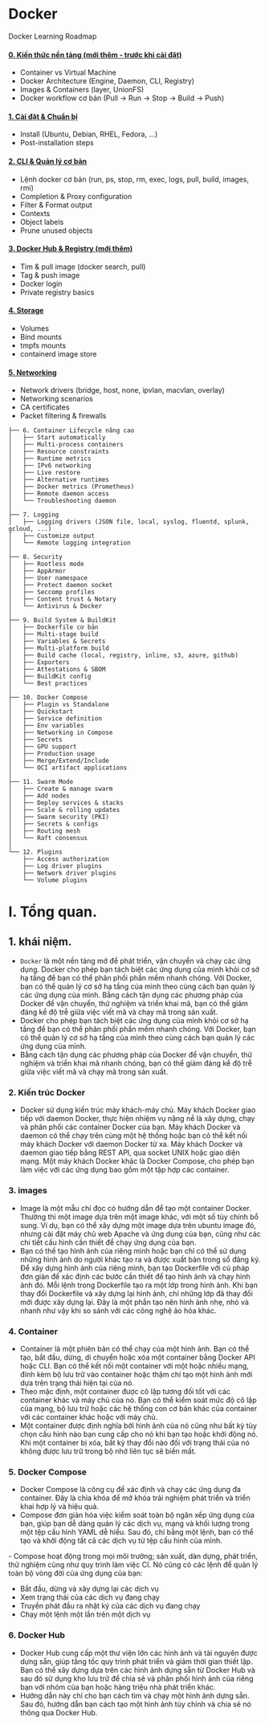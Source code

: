 # Docker 


Docker Learning Roadmap
#### [0. Kiến thức nền tảng (mới thêm - trước khi cài đặt)](https://github.com/Phungvanquang/Website/tree/main/Docker/Ki%E1%BA%BFn%20th%E1%BB%A9c%20n%E1%BB%81n%20t%E1%BA%A3ng)
- Container vs Virtual Machine
- Docker Architecture (Engine, Daemon, CLI, Registry)
- Images & Containers (layer, UnionFS)
- Docker workflow cơ bản (Pull → Run → Stop → Build → Push)
#### [1. Cài đặt & Chuẩn bị]()
- Install (Ubuntu, Debian, RHEL, Fedora, ...)
- Post-installation steps
#### [2. CLI & Quản lý cơ bản](https://github.com/Phungvanquang/Website/tree/main/Docker/CLI)
- Lệnh docker cơ bản (run, ps, stop, rm, exec, logs, pull, build, images, rmi)
- Completion & Proxy configuration
- Filter & Format output
- Contexts
- Object labels
- Prune unused objects
#### [3. Docker Hub & Registry (mới thêm)](https://github.com/Phungvanquang/Website/tree/main/Docker/Docker%20Hub%20&%20Registry)
- Tìm & pull image (docker search, pull)
- Tag & push image
- Docker login
- Private registry basics
#### [4. Storage]()
- Volumes
- Bind mounts
- tmpfs mounts
- containerd image store
#### [5. Networking]()
- Network drivers (bridge, host, none, ipvlan, macvlan, overlay)
- Networking scenarios
- CA certificates
- Packet filtering & firewalls
```
├── 6. Container Lifecycle nâng cao
│   ├── Start automatically
│   ├── Multi-process containers
│   ├── Resource constraints
│   ├── Runtime metrics
│   ├── IPv6 networking
│   ├── Live restore
│   ├── Alternative runtimes
│   ├── Docker metrics (Prometheus)
│   ├── Remote daemon access
│   └── Troubleshooting daemon
│
├── 7. Logging
│   ├── Logging drivers (JSON file, local, syslog, fluentd, splunk, gcloud, ...)
│   ├── Customize output
│   └── Remote logging integration
│
├── 8. Security
│   ├── Rootless mode
│   ├── AppArmor
│   ├── User namespace
│   ├── Protect daemon socket
│   ├── Seccomp profiles
│   ├── Content trust & Notary
│   └── Antivirus & Docker
│
├── 9. Build System & BuildKit
│   ├── Dockerfile cơ bản
│   ├── Multi-stage build
│   ├── Variables & Secrets
│   ├── Multi-platform build
│   ├── Build cache (local, registry, inline, s3, azure, github)
│   ├── Exporters
│   ├── Attestations & SBOM
│   ├── BuildKit config
│   └── Best practices
│
├── 10. Docker Compose
│   ├── Plugin vs Standalone
│   ├── Quickstart
│   ├── Service definition
│   ├── Env variables
│   ├── Networking in Compose
│   ├── Secrets
│   ├── GPU support
│   ├── Production usage
│   ├── Merge/Extend/Include
│   └── OCI artifact applications
│
├── 11. Swarm Mode
│   ├── Create & manage swarm
│   ├── Add nodes
│   ├── Deploy services & stacks
│   ├── Scale & rolling updates
│   ├── Swarm security (PKI)
│   ├── Secrets & configs
│   ├── Routing mesh
│   └── Raft consensus
│
└── 12. Plugins
    ├── Access authorization
    ├── Log driver plugins
    ├── Network driver plugins
    └── Volume plugins
```
# I. Tổng quan.
## 1. khái niệm. 
- `Docker` là một nền tảng mở để phát triển, vận chuyển và chạy các ứng dụng. Docker cho phép bạn tách biệt các ứng dụng của mình khỏi cơ sở hạ tầng để bạn có thể phân phối phần mềm nhanh chóng. Với Docker, bạn có thể quản lý cơ sở hạ tầng của mình theo cùng cách bạn quản lý các ứng dụng của mình. Bằng cách tận dụng các phương pháp của Docker để vận chuyển, thử nghiệm và triển khai mã, bạn có thể giảm đáng kể độ trễ giữa việc viết mã và chạy mã trong sản xuất.
- Docker cho phép bạn tách biệt các ứng dụng của mình khỏi cơ sở hạ tầng để bạn có thể phân phối phần mềm nhanh chóng. Với Docker, bạn có thể quản lý cơ sở hạ tầng của mình theo cùng cách bạn quản lý các ứng dụng của mình.
- Bằng cách tận dụng các phương pháp của Docker để vận chuyển, thử nghiệm và triển khai mã nhanh chóng, bạn có thể giảm đáng kể độ trễ giữa việc viết mã và chạy mã trong sản xuất.
### 2. Kiến trúc Docker
- Docker sử dụng kiến ​​trúc máy khách-máy chủ. Máy khách Docker giao tiếp với daemon Docker, thực hiện nhiệm vụ nặng nề là xây dựng, chạy và phân phối các container Docker của bạn. Máy khách Docker và daemon có thể chạy trên cùng một hệ thống hoặc bạn có thể kết nối máy khách Docker với daemon Docker từ xa. Máy khách Docker và daemon giao tiếp bằng REST API, qua socket UNIX hoặc giao diện mạng. Một máy khách Docker khác là Docker Compose, cho phép bạn làm việc với các ứng dụng bao gồm một tập hợp các container.

### 3. images
- Image là một mẫu chỉ đọc có hướng dẫn để tạo một container Docker. Thường thì một image dựa trên một image khác, với một số tùy chỉnh bổ sung. Ví dụ, bạn có thể xây dựng một image dựa trên ubuntu image đó, nhưng cài đặt máy chủ web Apache và ứng dụng của bạn, cũng như các chi tiết cấu hình cần thiết để chạy ứng dụng của bạn.
- Bạn có thể tạo hình ảnh của riêng mình hoặc bạn chỉ có thể sử dụng những hình ảnh do người khác tạo ra và được xuất bản trong sổ đăng ký. Để xây dựng hình ảnh của riêng mình, bạn tạo Dockerfile với cú pháp đơn giản để xác định các bước cần thiết để tạo hình ảnh và chạy hình ảnh đó. Mỗi lệnh trong Dockerfile tạo ra một lớp trong hình ảnh. Khi bạn thay đổi Dockerfile và xây dựng lại hình ảnh, chỉ những lớp đã thay đổi mới được xây dựng lại. Đây là một phần tạo nên hình ảnh nhẹ, nhỏ và nhanh như vậy khi so sánh với các công nghệ ảo hóa khác.
### 4. Container
- Container là một phiên bản có thể chạy của một hình ảnh. Bạn có thể tạo, bắt đầu, dừng, di chuyển hoặc xóa một container bằng Docker API hoặc CLI. Bạn có thể kết nối một container với một hoặc nhiều mạng, đính kèm bộ lưu trữ vào container hoặc thậm chí tạo một hình ảnh mới dựa trên trạng thái hiện tại của nó.
- Theo mặc định, một container được cô lập tương đối tốt với các container khác và máy chủ của nó. Bạn có thể kiểm soát mức độ cô lập của mạng, bộ lưu trữ hoặc các hệ thống con cơ bản khác của container với các container khác hoặc với máy chủ.
- Một container được định nghĩa bởi hình ảnh của nó cũng như bất kỳ tùy chọn cấu hình nào bạn cung cấp cho nó khi bạn tạo hoặc khởi động nó. Khi một container bị xóa, bất kỳ thay đổi nào đối với trạng thái của nó không được lưu trữ trong bộ nhớ liên tục sẽ biến mất.
### 5. Docker Compose
- Docker Compose là công cụ để xác định và chạy các ứng dụng đa container. Đây là chìa khóa để mở khóa trải nghiệm phát triển và triển khai hợp lý và hiệu quả.
- Compose đơn giản hóa việc kiểm soát toàn bộ ngăn xếp ứng dụng của bạn, giúp bạn dễ dàng quản lý các dịch vụ, mạng và khối lượng trong một tệp cấu hình YAML dễ hiểu. Sau đó, chỉ bằng một lệnh, bạn có thể tạo và khởi động tất cả các dịch vụ từ tệp cấu hình của mình.

\- Compose hoạt động trong mọi môi trường; sản xuất, dàn dựng, phát triển, thử nghiệm cũng như quy trình làm việc CI. Nó cũng có các lệnh để quản lý toàn bộ vòng đời của ứng dụng của bạn:

+ Bắt đầu, dừng và xây dựng lại các dịch vụ
+ Xem trạng thái của các dịch vụ đang chạy
+ Truyền phát đầu ra nhật ký của các dịch vụ đang chạy
+ Chạy một lệnh một lần trên một dịch vụ
### 6. Docker Hub
- Docker Hub cung cấp một thư viện lớn các hình ảnh và tài nguyên được dựng sẵn, giúp tăng tốc quy trình phát triển và giảm thời gian thiết lập. Bạn có thể xây dựng dựa trên các hình ảnh dựng sẵn từ Docker Hub và sau đó sử dụng kho lưu trữ để chia sẻ và phân phối hình ảnh của riêng bạn với nhóm của bạn hoặc hàng triệu nhà phát triển khác.
- Hướng dẫn này chỉ cho bạn cách tìm và chạy một hình ảnh dựng sẵn. Sau đó, hướng dẫn bạn cách tạo một hình ảnh tùy chỉnh và chia sẻ nó thông qua Docker Hub.
